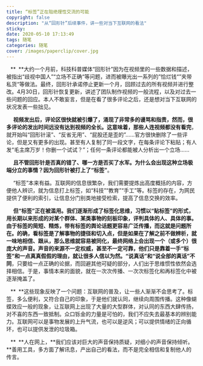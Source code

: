 ```yaml
---
title: “标签”正在阻绝理性交流的可能
copyright: false
description: "从“回形针”后续事件，讲一些对当下互联网的看法"
sticky: 
date: 2020-05-10 17:13:49
tags: 随笔
categories: 随笔
cover: /images/paperclip/cover.jpg
---
```


**` `** **` `**大约一个月前，科技科普媒体“回形针”因为在视频里的一些数据和描述，被指出“歧视中国人”“立场不正确“等问题，进而被曝光出一系列的”恰烂钱“”夹带私货“等做法。最终，回形针承诺停止更新一个月，回顾过去的所有视频并进行整改。4月30日，回形针恢复更新，讲述了团队制作视频的一般流程，以及对过去一些问题的回应。本人不敢妄言，但是在看了很多评论之后，还是想对当下互联网的状况发表一些拙见。

**` `** **` `**视频发出后，评论区很快就被引爆了，涌现了非常多的谩骂和指责，然而，很多评论的发出时间远没有达到视频的全长。这意味着，那些人**连视频都没有看完**，就开始叫“回形针滚”、“反省无用”、“屁股还是歪的”……官方很快删除了一些评论，但是又有更多的出现。甚至有人复制了同一段文字，在每条评论下粘贴；有人发“毛主席万岁！你删一个试试？”；任何一条评论都能被人分析出一个立场…… 

**` `** **` `**且不管回形针是否真的错了、哪一方是否买了水军。为什么会出现这种立场极端分立的事情？因为回形针被打上了**“标签”**。

**` `** **` `**“标签”本来有益。互联网的信息很繁杂，我们需要提炼出高度概括的内容，方便他人辨识，就为信息打上标签，如“科技”“教育”“手工”等。标签的存在，为网民提供了便利的索引，让信息分门别类地接受检索，提高了信息交换的效率。

**` `** **` `**但“标签”正在被滥用。我们逐渐形成了标签化思维，习惯以“贴标签”的形式，用长期以来形成的对某个群体、某类事物的刻板印象，评判具体的人、具体的事。由于标签的简短、精炼，带有标签的舆论话题更容易广泛传播，而这就是问题所在。的确，看标签是了解事物的捷径和切入点，但是如果在了解之前不做辨析，就一味地相信、跟从，那么思维就容易被同化，最终网络上会出现一个（或多个）很庞大的声音。声音的来源不一定权威，甚至不一定可靠，他们只是靠着一手“标签”和一点真真假假的理由，就让很多人信以为然。**“说真话”和“说全部的真话”不同**，只要给一点正确的论据，而回避其他可疑的部分，人们出于思维惯性依然会选择相信。于是，事情本来的面貌，就在一次次传播、一次次标签化和再标签化中被逐渐掩盖了。

**` `** **` `**这些现象反映了一个问题：互联网的普及，让一些人渐渐不会思考了。标签，多么便利，又符合自己的印象，于是他们就认同，继续向周围传播。这种像蝴蝶效应一般的现象，让互联网上出现了大量的大型群体，对认同的东西大肆传扬，对不喜的东西一致抵制。众口铄金的力量是可怕的，我们不应失去最基本的辨别能力。互联网可以是事物发展的上升气流，也可以是逆风；可以提供情绪的正向循环，也可以提供发泄的垃圾箱。

**` `** **` `**人在网上，**我们应该对巨大的声音保持质疑，对细小的声音保持倾听。**善用工具，多方面了解讯息，产出自己的看法，而不是完全相信和复制他人的传言。

 

 